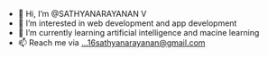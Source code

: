 - 👋 Hi, I’m @SATHYANARAYANAN V
- 👀 I’m interested in web development and app development
- 🌱 I’m currently learning  artificial intelligence and macine learning
- 📫 Reach me via ...16sathyanarayanan@gmail.com

<!---
SATHYANARAYANANVSN/SATHYANARAYANANVSN is a ✨ special ✨ repository because its `README.md` (this file) appears on your GitHub profile.
You can click the Preview link to take a look at your changes.
--->
